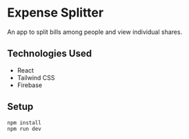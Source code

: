 # Expense Splitter

An app to split bills among people and view individual shares.

## Technologies Used
- React
- Tailwind CSS
- Firebase

## Setup
```bash
npm install
npm run dev